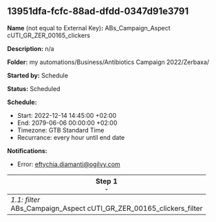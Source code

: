## 13951dfa-fcfc-88ad-dfdd-0347d91e3791

**Name** (not equal to External Key)**:** ABs_Campaign_Aspect cUTI_GR_ZER_00165_clickers

**Description:** n/a

**Folder:** my automations/Business/Antibiotics Campaign 2022/Zerbaxa/

**Started by:** Schedule

**Status:** Scheduled

**Schedule:**

* Start: 2022-12-14 14:45:00 +02:00
* End: 2079-06-06 00:00:00 +02:00
* Timezone: GTB Standard Time
* Recurrance: every hour until end date

**Notifications:**

* Error: eftychia.diamanti@ogilvy.com

| Step 1<br>_<small>-</small>_ |
| --- |
| _1.1: filter_<br>ABs_Campaign_Aspect cUTI_GR_ZER_00165_clickers_filter |
